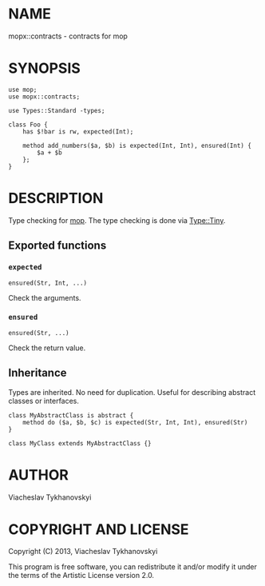 # NAME

mopx::contracts - contracts for mop

# SYNOPSIS

    use mop;
    use mopx::contracts;

    use Types::Standard -types;

    class Foo {
        has $!bar is rw, expected(Int);

        method add_numbers($a, $b) is expected(Int, Int), ensured(Int) {
            $a + $b
        };
    }

# DESCRIPTION

Type checking for [mop](http://search.cpan.org/perldoc?mop). The type checking is done via [Type::Tiny](http://search.cpan.org/perldoc?Type::Tiny).

## Exported functions

### `expected`

    ensured(Str, Int, ...)

Check the arguments.

### `ensured`

    ensured(Str, ...)

Check the return value.

## Inheritance

Types are inherited. No need for duplication. Useful for describing abstract
classes or interfaces.

    class MyAbstractClass is abstract {
        method do ($a, $b, $c) is expected(Str, Int, Int), ensured(Str)
    }

    class MyClass extends MyAbstractClass {}

# AUTHOR

Viacheslav Tykhanovskyi

# COPYRIGHT AND LICENSE

Copyright (C) 2013, Viacheslav Tykhanovskyi

This program is free software, you can redistribute it and/or modify it under
the terms of the Artistic License version 2.0.
